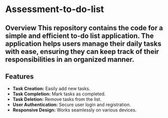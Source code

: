 # Assessment-to-do-list

## Overview This repository contains the code for a simple and efficient to-do list application. The application helps users manage their daily tasks with ease, ensuring they can keep track of their responsibilities in an organized manner. 

## Features 
- **Task Creation:** Easily add new tasks.
- **Task Completion:** Mark tasks as completed.
- **Task Deletion:** Remove tasks from the list.
- **User Authentication:** Secure user login and registration.
- **Responsive Design:** Works seamlessly on various devices.

